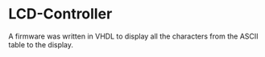 # LCD-Controller
A firmware was written in VHDL to display all the characters from the ASCII table to the display.
